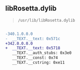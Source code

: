 ## libRosetta.dylib

> `/usr/lib/libRosetta.dylib`

```diff

-340.1.0.0.0
-  __TEXT.__text: 0x571c
+342.0.0.0.0
+  __TEXT.__text: 0x5718
   __TEXT.__auth_stubs: 0x3e0
   __TEXT.__const: 0x74
   __TEXT.__cstring: 0xe11

```
